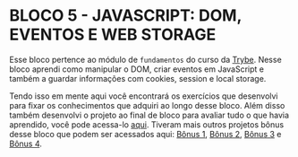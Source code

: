 # BLOCO 5 - JAVASCRIPT: DOM, EVENTOS E WEB STORAGE

Esse bloco pertence ao módulo de `fundamentos` do curso da [Trybe](https://www.betrybe.com/). Nesse bloco aprendi como manipular o DOM, criar eventos em JavaScript e também a guardar informações com cookies, session e local storage.

Tendo isso em mente aqui você encontrará os exercí­cios que desenvolvi para fixar os conhecimentos que adquiri ao longo desse bloco. Além disso também desenvolvi o projeto ao final de bloco para avaliar tudo o que havia aprendido, você pode acessa-lo [aqui](https://github.com/FabioSC05/Bloco-05-Pixels-Art). Tiveram mais outros projetos bônus desse bloco que podem ser acessados aqui: [Bônus 1](https://github.com/FabioSC05/Bloco-05-To-Do-List), [Bônus 2](https://github.com/FabioSC05/Bloco-05-Meme-Generator), [Bônus 3](https://github.com/FabioSC05/Bloco-05-Color-Guess) e [Bônus 4](https://github.com/tryber/sd-023-a-project-mistery-letter/pull/51).
